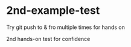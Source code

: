 # 2nd-example-test

Try git push to & fro multiple times for hands on

2nd hands-on test for confidence